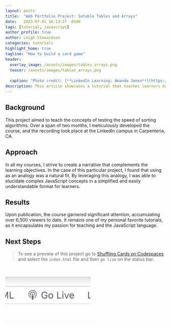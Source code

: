 ```yaml
---
layout: posts
title:  "Web Portfolio Project: Sotable Tables and Arrays"
date:   2023-07-01 16:13:27 -0500
tags: [tutorial, javascript]
author_profile: true
author: Leigh Stewardson
categories: tutorials
highlight_home: true
tagline: "How to build a card game"
header:
  overlay_image: /assets/images/tables_arrays.png
  teaser: /assets/images/tables_arrays.png
  
  caption: "Photo credit: [**LinkedIn Learning: Amanda Jones**](https://unsplash.com/@amandagraphc)"
description: This article showcases a tutorial that teaches learners how to code.
---
```


## Background
This project aimed to teach the concepts of testing the speed of sorting algorithms. Over a span of two months, I meticulously developed the course, and the recording took place at the LinkedIn campus in Carpenteria, CA. 

## Approach
In all my courses, I strive to create a narrative that complements the learning objectives. In the case of this particular project, I found that using  as an analogy was a natural fit. By leveraging this analogy, I was able to elucidate complex JavaScript concepts in a simplified and easily understandable format for learners.

## Results
Upon publication, the course garnered significant attention, accumulating over 6,500 viewers to date. It remains one of my personal favorite tutorials, as it encapsulates my passion for teaching and the JavaScript language.

## Next Steps


> To see a preview of this project go to [Shuffling Cards on Codespaces](https://leighlawhon-studious-space-guacamole-6v5gj6qwgp43rp4q.github.dev/) and select the `index.html` file and then `go live` on the status bar.

![go live](/assets/images/golive.png)
